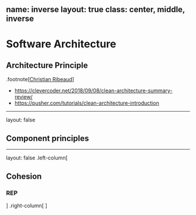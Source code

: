 name: inverse
layout: true
class: center, middle, inverse
---
# Software Architecture
## Architecture Principle

.footnote[<a href="mailto:christian.ribeaud@fhnw.ch">Christian Ribeaud</a>]
- https://clevercoder.net/2018/09/08/clean-architecture-summary-review/
- https://pusher.com/tutorials/clean-architecture-introduction
---
layout: false
## Component principles
---
layout: false
.left-column[
  ## Cohesion
  ### REP
]
.right-column[
]
